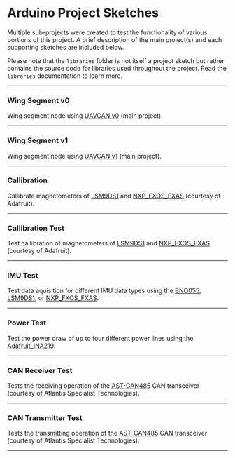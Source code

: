 # Arduino Project Sketches

Multiple sub-projects were created to test the functionality of various portions of this project. A brief description of the main project(s) and each supporting sketches are included below.

Please note that the `libraries` folder is not itself a project sketch but rather contains the source code for libraries used throughout the project. Read the `libraries` documentation to learn more.

---

### Wing Segment v0

Wing segment node using [UAVCAN v0](https://legacy.uavcan.org/) (main project).

---

### Wing Segment v1

Wing segment node using [UAVCAN v1](https://uavcan.org/) (main project).

---

### Callibration

Callibrate magnetometers of [LSM9DS1](https://www.adafruit.com/product/3387) and [NXP_FXOS_FXAS](https://www.adafruit.com/product/3463) (courtesy of Adafruit).

---

### Callibration Test

Test callibration of magnetometers of [LSM9DS1](https://www.adafruit.com/product/3387) and [NXP_FXOS_FXAS](https://www.adafruit.com/product/3463) (courtesy of Adafruit).

---

### IMU Test

Test data aquisition for different IMU data types using the [BNO055](https://www.adafruit.com/product/2472), [LSM9DS1](https://www.adafruit.com/product/3387), or [NXP_FXOS_FXAS](https://www.adafruit.com/product/3463).

---

### Power Test

Test the power draw of up to four different power lines using the [Adafruit_INA219](https://www.adafruit.com/product/904).

---

### CAN Receiver Test

Tests the receiving operation of the [AST-CAN485](https://www.sparkfun.com/products/14483) CAN transceiver (courtesy of Atlantis Specialist Technologies).

---

### CAN Transmitter Test

Tests the transmitting operation of the [AST-CAN485](https://www.sparkfun.com/products/14483) CAN transceiver (courtesy of Atlantis Specialist Technologies).

---
